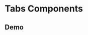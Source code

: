 <script setup>
import TabsDemo from './demos/tabs.vue'
</script>

# Tabs Components

## Demo

<TabsDemo />
